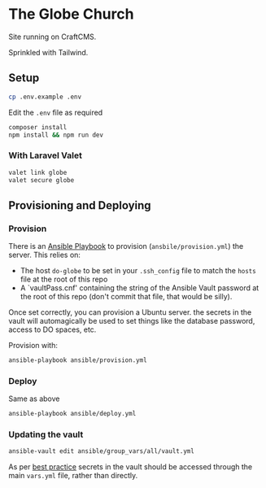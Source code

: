 # The Globe Church

Site running on CraftCMS.

Sprinkled with Tailwind.

## Setup

```bash
cp .env.example .env
```

Edit the `.env` file as required

```bash
composer install
npm install && npm run dev
```

### With Laravel Valet

```bash
valet link globe
valet secure globe
```

## Provisioning and Deploying

### Provision

There is an [Ansible Playbook](https://docs.ansible.com/) to provision (`ansbile/provision.yml`) the server. This relies on:

- The host `do-globe` to be set in your `.ssh_config` file to match the `hosts` file at the root of this repo
- A `vaultPass.cnf' containing the string of the Ansible Vault password at the root of this repo (don't commit that file, that would be silly).

Once set correctly, you can provision a Ubuntu server. the secrets in the vault will automagically be used to set things like the database password, access to DO spaces, etc.

Provision with:

```bash
ansible-playbook ansible/provision.yml
```

### Deploy

Same as above

```bash
ansible-playbook ansible/deploy.yml
```

### Updating the vault

```bash
ansible-vault edit ansible/group_vars/all/vault.yml
```

As per [best practice](https://docs.ansible.com/ansible/latest/user_guide/playbooks_best_practices.html#keep-vaulted-variables-safely-visible) secrets in the vault should be accessed through the main `vars.yml` file, rather than directly.
